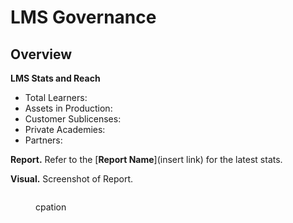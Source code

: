 # LMS Governance

## Overview

**LMS Stats and Reach** 
- Total Learners:  
- Assets in Production: 
- Customer Sublicenses: 
- Private Academies:
- Partners: 


**Report.** Refer to the [**Report Name**](insert link) for the latest stats. 

**Visual.** Screenshot of Report.

<figure><img src="image.jpg" alt=""><figcaption><p>cpation</p></figcaption></figure>

